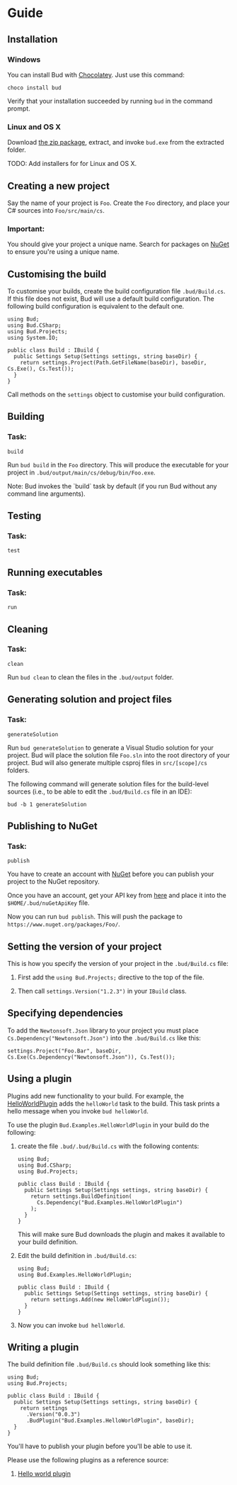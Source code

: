 # Guide


## Installation

### Windows

You can install Bud with [Chocolatey](https://chocolatey.org/packages/bud). Just use this command:

```language-bash
choco install bud
```

Verify that your installation succeeded by running <code>bud</code> in the command prompt.

### Linux and OS X

Download [the zip package](http://bud.urbas.si/packages/bud-0.0.3.zip), extract, and invoke `bud.exe` from
 the extracted folder.

<div class="alert alert-warning">
  <span class="label label-warning">TODO:</span> Add installers for for Linux and OS X.
</div>


## Creating a new project

Say the name of your project is `Foo`. Create the `Foo` directory, and place your C# sources into
`Foo/src/main/cs`.

<div class="panel panel-danger">
  <div class="panel-heading">
    <h3 class="panel-title">Important:</h3>
  </div>

  <div class="panel-body">
    You should give your project a unique name.
    Search for packages on <a href="https://www.nuget.org/packages/">NuGet</a> to ensure
    you're using a unique name.
  </div>
</div>

## Customising the build

To customise your builds, create the build configuration file `.bud/Build.cs`. If this
file does not exist, Bud will use a default build configuration. The following build
configuration is equivalent to the default one.

```language-csharp
using Bud;
using Bud.CSharp;
using Bud.Projects;
using System.IO;

public class Build : IBuild {
  public Settings Setup(Settings settings, string baseDir) {
    return settings.Project(Path.GetFileName(baseDir), baseDir, Cs.Exe(), Cs.Test());
  }
}
```

Call methods on the `settings` object to customise your build configuration.


## Building

<div class="panel panel-success">
  <div class="panel-heading">
    <h3 class="panel-title">Task:</h3>
  </div>

  <div class="panel-body">
    <pre><code>build</code></pre>
  </div>
</div>

Run `bud build` in the `Foo` directory. This will produce the
executable for your project in `.bud/output/main/cs/debug/bin/Foo.exe`.

<div class="alert alert-info">
  <span class="label label-primary">Note:</span> Bud invokes the `build` task
  by default (if you run Bud without any command line arguments).
</div>


## Testing

<div class="panel panel-success">
  <div class="panel-heading">
    <h3 class="panel-title">Task:</h3>
  </div>

  <div class="panel-body">
    <pre><code>test</code></pre>
  </div>
</div>


## Running executables

<div class="panel panel-success">
  <div class="panel-heading">
    <h3 class="panel-title">Task:</h3>
  </div>

  <div class="panel-body">
      <pre><code>run</code></pre>
  </div>
</div>


## Cleaning

<div class="panel panel-success">
  <div class="panel-heading">
    <h3 class="panel-title">Task:</h3>
  </div>

  <div class="panel-body">
    <pre><code>clean</code></pre>
  </div>
</div>

Run `bud clean` to clean the files in the `.bud/output` folder.


## Generating solution and project files

<div class="panel panel-success">
  <div class="panel-heading">
    <h3 class="panel-title">Task:</h3>
  </div>

  <div class="panel-body">
    <pre><code>generateSolution</code></pre>
  </div>
</div>

Run `bud generateSolution` to generate a Visual Studio solution for
your project. Bud will place the solution file `Foo.sln` into the root
directory of your project. Bud will also generate multiple csproj files in
`src/[scope]/cs` folders.

The following command will generate solution files for the build-level sources (i.e., to be able to edit the
`.bud/Build.cs` file in an IDE):

```language-bash
bud -b 1 generateSolution
```


## Publishing to NuGet

<div class="panel panel-success">
  <div class="panel-heading">
    <h3 class="panel-title">Task:</h3>
  </div>

  <div class="panel-body">
    <pre><code>publish</code></pre>
  </div>
</div>

You have to create an account with [NuGet](https://www.nuget.org/) before you can publish your
project to the NuGet repository.

Once you have an account, get your API key from [here](https://www.nuget.org/account) and
place it into the `$HOME/.bud/nuGetApiKey` file.

Now you can run `bud publish`. This will push the package to
`https://www.nuget.org/packages/Foo/`.


## Setting the version of your project

This is how you specify the version of your project in the `.bud/Build.cs` file:

1. First add the `using Bud.Projects;` directive to the top of the file.

2. Then call `settings.Version("1.2.3")` in your `IBuild` class.

## Specifying dependencies

To add the `Newtonsoft.Json` library to your project
you must place `Cs.Dependency("Newtonsoft.Json")` into
the `.bud/Build.cs` like this:

```language-csharp
settings.Project("Foo.Bar", baseDir, Cs.Exe(Cs.Dependency("Newtonsoft.Json")), Cs.Test());
```


## Using a plugin

Plugins add new functionality to your build. For example, the
[HelloWorldPlugin](https://github.com/urbas/Bud.Examples.HelloWorldPlugin)
adds the `helloWorld` task to the build. This task prints a hello message when
you invoke `bud helloWorld`.

To use the plugin `Bud.Examples.HelloWorldPlugin` in your build do the following:

1. create the file `.bud/.bud/Build.cs` with the following contents:

    ```language-csharp
    using Bud;
    using Bud.CSharp;
    using Bud.Projects;
    
    public class Build : IBuild {
      public Settings Setup(Settings settings, string baseDir) {
        return settings.BuildDefinition(
          Cs.Dependency("Bud.Examples.HelloWorldPlugin")
        );
      }
    }
    ```
    
    This will make sure Bud downloads the plugin and makes it available to your
    build definition.

2. Edit the build definition in `.bud/Build.cs`:

    ```language-csharp
    using Bud;
    using Bud.Examples.HelloWorldPlugin;
    
    public class Build : IBuild {
      public Settings Setup(Settings settings, string baseDir) {
        return settings.Add(new HelloWorldPlugin());
      }
    }
    ```

3. Now you can invoke `bud helloWorld`.



## Writing a plugin

The build definition file `.bud/Build.cs` should look something like this:

```language-csharp
using Bud;
using Bud.Projects;

public class Build : IBuild {
  public Settings Setup(Settings settings, string baseDir) {
    return settings
      .Version("0.0.3")
      .BudPlugin("Bud.Examples.HelloWorldPlugin", baseDir);
  }
}
```

You'll have to publish your plugin before you'll be able to use it.

Please use the following plugins as a reference source:

1. [Hello world plugin](https://github.com/urbas/Bud.Examples.HelloWorldPlugin)

